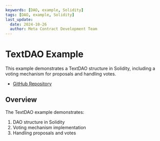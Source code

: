 ```yaml
---
keywords: [DAO, example, Solidity]
tags: [DAO, example, Solidity]
last_update:
  date: 2024-10-26
  author: Meta Contract Development Team
---
```


# TextDAO Example

This example demonstrates a TextDAO structure in Solidity, including a voting mechanism for proposals and handling votes.

- [GitHub Repository](https://github.com/ecdysisxyz/textdao-monorepo)

## Overview

The TextDAO example demonstrates:

1. DAO structure in Solidity
2. Voting mechanism implementation
3. Handling proposals and votes
